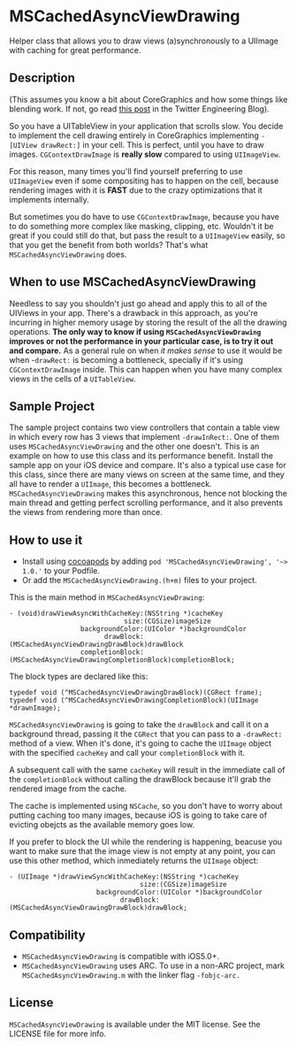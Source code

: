 # MSCachedAsyncViewDrawing

Helper class that allows you to draw views (a)synchronously to a UIImage with caching for great performance.

## Description

(This assumes you know a bit about CoreGraphics and how some things like blending work. If not, go read [this post](http://engineering.twitter.com/2012/02/simple-strategies-for-smooth-animation.html) in the Twitter Engineering Blog).

So you have a UITableView in your application that scrolls slow. You decide to implement the cell drawing entirely in CoreGraphics implementing ```-[UIView drawRect:]``` in your cell. This is perfect, until you have to draw images. ```CGContextDrawImage``` is **really slow** compared to using ```UIImageView```.

For this reason, many times you'll find yourself preferring to use ```UIImageView``` even if some compositing has to happen on the cell, because rendering images with it is **FAST** due to the crazy optimizations that it implements internally.

But sometimes you do have to use ```CGContextDrawImage```, because you have to do something more complex like masking, clipping, etc. Wouldn't it be great if you could still do that, but pass the result to a ```UIImageView``` easily, so that you get the benefit from both worlds? That's what ```MSCachedAsyncViewDrawing``` does.

## When to use MSCachedAsyncViewDrawing
Needless to say you shouldn't just go ahead and apply this to all of the UIViews in your app. There's a drawback in this approach, as you're incurring in higher memory usage by storing the result of the all the drawing operations.
**The only way to know if using `MSCachedAsyncViewDrawing` improves or not the performance in your particular case, is to try it out and compare.**
As a general rule on when *it makes sense* to use it would be when -`drawRect:` is becoming a bottleneck, specially if it's using `CGContextDrawImage` inside. This can happen when you have many complex views in the cells of a `UITableView`.

## Sample Project

The sample project contains two view controllers that contain a table view in which every row has 3 views that implement `-drawInRect:`. One of them uses ```MSCachedAsyncViewDrawing``` and the other one doesn't. This is an example on how to use this class and its performance benefit. Install the sample app on your iOS device and compare.
It's also a typical use case for this class, since there are many views on screen at the same time, and they all have to render a `UIImage`, this becomes a bottleneck. `MSCachedAsyncViewDrawing` makes this asynchronous, hence not blocking the main thread and getting perfect scrolling performance, and it also prevents the views from rendering more than once.

## How to use it

- Install using [cocoapods](http://cocoapods.org/) by adding `pod 'MSCachedAsyncViewDrawing', '~> 1.0.'` to your Podfile.
- Or add the `MSCachedAsyncViewDrawing.(h+m)` files to your project.

This is the main method in ```MSCachedAsyncViewDrawing```:

```objc
- (void)drawViewAsyncWithCacheKey:(NSString *)cacheKey
                             size:(CGSize)imageSize
                  backgroundColor:(UIColor *)backgroundColor
                        drawBlock:(MSCachedAsyncViewDrawingDrawBlock)drawBlock
                  completionBlock:(MSCachedAsyncViewDrawingCompletionBlock)completionBlock;
```

The block types are declared like this:

```objc
typedef void (^MSCachedAsyncViewDrawingDrawBlock)(CGRect frame);
typedef void (^MSCachedAsyncViewDrawingCompletionBlock)(UIImage *drawnImage);
```

```MSCachedAsyncViewDrawing``` is going to take the `drawBlock` and call it on a background thread, passing it the `CGRect` that you can pass to a `-drawRect:` method of a view. When it's done, it's going to cache the `UIImage` object with the specified `cacheKey` and call your `completionBlock` with it.

A subsequent call with the same `cacheKey` will result in the immediate call of the `completionBlock` without calling the drawBlock because it'll grab the rendered image from the cache.

The cache is implemented using `NSCache`, so you don't have to worry about putting caching too many images, because iOS is going to take care of evicting obejcts as the available memory goes low.

If you prefer to block the UI while the rendering is happening, beacuse you want to make sure that the image view is not empty at any point, you can use this other method, which inmediately returns the ```UIImage``` object:

```objc
- (UIImage *)drawViewSyncWithCacheKey:(NSString *)cacheKey
                                 size:(CGSize)imageSize
                      backgroundColor:(UIColor *)backgroundColor
                            drawBlock:(MSCachedAsyncViewDrawingDrawBlock)drawBlock;
```


## Compatibility
- ```MSCachedAsyncViewDrawing``` is compatible with iOS5.0+.
- ```MSCachedAsyncViewDrawing``` uses ARC. To use in a non-ARC project, mark ```MSCachedAsyncViewDrawing.m``` with the linker flag ```-fobjc-arc.```

## License
`MSCachedAsyncViewDrawing` is available under the MIT license. See the LICENSE file for more info.